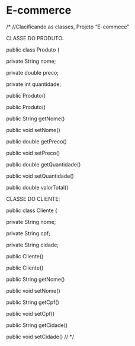 # E-commerce
/* //Clacificando as classes, Projeto “E-commece” 

CLASSE DO PRODUTO: 

public class Produto { 

 

private String nome; 

private double preco; 

private int quantidade; 

 

public Produto() 

public Produto() 

public String getNome() 

public void setNome() 

public double getPreco() 

public void setPreco() 

public double getQuantidade() 

public void setQuantidade()	 

public double valorTotal() 

 

CLASSE DO CLIENTE: 

public class Cliente { 

 

private String nome; 

private String cpf; 

private String cidade; 

 

public Cliente() 

public Cliente() 

public String getNome() 

public void setNome() 

public String getCpf() 

public void setCpf() 

public String getCidade() 

public void setCidade()	 //
 */

